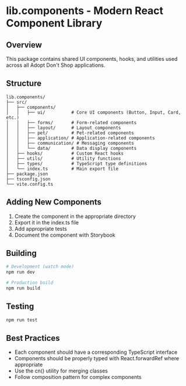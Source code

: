 # lib.components - Modern React Component Library

## Overview

This package contains shared UI components, hooks, and utilities used across all Adopt Don't Shop applications.

## Structure

```
lib.components/
├── src/
│   ├── components/
│   │   ├── ui/          # Core UI components (Button, Input, Card, etc.)
│   │   ├── forms/       # Form-related components
│   │   ├── layout/      # Layout components
│   │   ├── pet/         # Pet-related components
│   │   ├── application/ # Application-related components
│   │   ├── communication/ # Messaging components
│   │   └── data/        # Data display components
│   ├── hooks/           # Custom React hooks
│   ├── utils/           # Utility functions
│   ├── types/           # TypeScript type definitions
│   └── index.ts         # Main export file
├── package.json
├── tsconfig.json
└── vite.config.ts
```

## Adding New Components

1. Create the component in the appropriate directory
2. Export it in the index.ts file
3. Add appropriate tests
4. Document the component with Storybook

## Building

```bash
# Development (watch mode)
npm run dev

# Production build
npm run build
```

## Testing

```bash
npm run test
```

## Best Practices

- Each component should have a corresponding TypeScript interface
- Components should be properly typed with React.forwardRef where appropriate
- Use the cn() utility for merging classes
- Follow composition pattern for complex components

